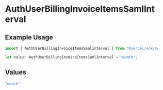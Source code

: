 # AuthUserBillingInvoiceItemsSamlInterval

## Example Usage

```typescript
import { AuthUserBillingInvoiceItemsSamlInterval } from "@vercel/sdk/models/components/authuser.js";

let value: AuthUserBillingInvoiceItemsSamlInterval = "month";
```

## Values

```typescript
"month"
```